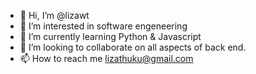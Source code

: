 - 👋 Hi, I’m @lizawt
- 👀 I’m interested in software engeneering 
- 🌱 I’m currently learning Python & Javascript
- 💞️ I’m looking to collaborate on all aspects of back end.
- 📫 How to reach me lizathuku@gmail.com

<!---
lizawt/lizawt is a ✨ special ✨ repository because its `README.md` (this file) appears on your GitHub profile.
You can click the Preview link to take a look at your changes.
--->
